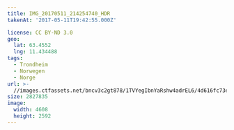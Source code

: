 ```yaml
---
title: IMG_20170511_214254740_HDR
takenAt: '2017-05-11T19:42:55.000Z'

license: CC BY-ND 3.0
geo:
  lat: 63.4552
  lng: 11.434488
tags:
  - Trondheim
  - Norwegen
  - Norge
url: >-
  //images.ctfassets.net/bncv3c2gt878/1TVYegIbnYaRshw4adrEL6/4d616fc73ea0cc587a31b9f059afa056/img_20170511_214254740_hdr_34519853011_o
size: 2827835
image:
  width: 4608
  height: 2592
---
```

